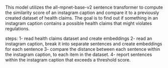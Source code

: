 This model utilizes the all-mpnet-base-v2 sentence transformer to compute the similarity score of an instagram caption and compare it to a previously created dataset of health claims. The goal is to find out if something in an instagram caption contains a possible health claims that might violates regulations.

steps:
1- read health claims dataset and create embeddings
2- read an instagram caption, break it into separate sentences and create embeddings for each sentence
3- compare the distance between each sentence within the instagram caption, to each item in the dataset. 
4- report sentences within the instagram caption that exceeds a threshold score.
